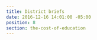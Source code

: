 ```yaml
---
title: District briefs
date: 2016-12-16 14:01:00 -05:00
position: 8
section: the-cost-of-education
---
```


